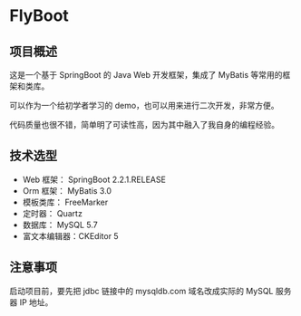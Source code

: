 # FlyBoot

## 项目概述
这是一个基于 SpringBoot 的 Java Web 开发框架，集成了 MyBatis 等常用的框架和类库。  

可以作为一个给初学者学习的 demo，也可以用来进行二次开发，非常方便。  

代码质量也很不错，简单明了可读性高，因为其中融入了我自身的编程经验。  

## 技术选型
* Web 框架： SpringBoot 2.2.1.RELEASE
* Orm 框架： MyBatis 3.0
* 模板类库： FreeMarker
* 定时器： Quartz
* 数据库： MySQL 5.7
* 富文本编辑器：CKEditor 5

## 注意事项
启动项目前，要先把 jdbc 链接中的 mysqldb.com 域名改成实际的 MySQL 服务器 IP 地址。
